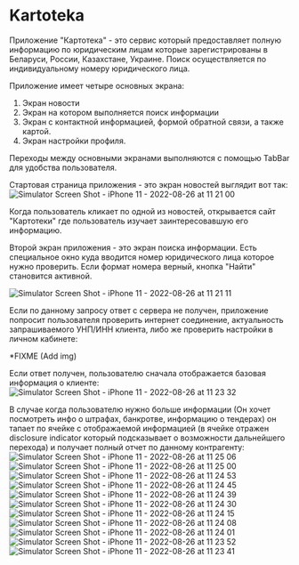 # Kartoteka

Приложение "Картотека" - это сервис который предоставляет полную информацию по юридическим лицам которые зарегистрированы в Беларуси, России, Казахстане, Украине.
Поиск осуществляется по индивидуальному номеру юридического лица. 

Приложение имеет четыре основных экрана:
1) Экран новости
2) Экран на котором выполняется поиск информации
3) Экран с контактной информацией, формой обратной связи, а также картой.
4) Экран настройки профиля. 

Переходы между основными экранами выполняются с помощью TabBar для удобства пользователя.

Стартовая страница приложения - это экран новостей выглядит вот так:
![Simulator Screen Shot - iPhone 11 - 2022-08-26 at 11 21 00](https://user-images.githubusercontent.com/101253596/187038104-5c36b962-facf-4240-9aa7-faf18d363a88.png)

Когда пользователь кликает по одной из новостей, открывается сайт "Картотеки" где пользователь изучает заинтересовавшую его информацию.

Второй экран приложения - это экран поиска информации. Есть специальное окно куда вводится номер юридического лица которое нужно проверить. Если формат номера верный, кнопка "Найти" становится активной. 

![Simulator Screen Shot - iPhone 11 - 2022-08-26 at 11 21 11](https://user-images.githubusercontent.com/101253596/187038429-552bfbdf-c8f9-46ed-9c20-0075e4eda527.png)

Если по данному запросу ответ с сервера не получен, приложение попросит пользователя проверить интернет соединение, актуальность запрашиваемого УНП/ИНН клиента, либо же проверить настройки в личном кабинете:

*FIXME (Add img)

Если ответ получен, пользователю сначала отображается базовая информация о клиенте:
![Simulator Screen Shot - iPhone 11 - 2022-08-26 at 11 23 32](https://user-images.githubusercontent.com/101253596/187038713-5f391b64-9c1d-4d7f-a043-e3f1adecf1fb.png)

В случае когда пользователю нужно больше информации (Он хочет посмотреть инфо о штрафах, банкротве, информацию о тендерах) он тапает по ячейке с отображаемой информацией (в ячейке отражен disclosure indicator который подсказывает о возможности дальнейшего перехода) и получает полный отчет по данному контрагенту:
![Simulator Screen Shot - iPhone 11 - 2022-08-26 at 11 25 06](https://user-images.githubusercontent.com/101253596/187038886-5452b661-626f-4676-ba62-d760601fd8db.png)
![Simulator Screen Shot - iPhone 11 - 2022-08-26 at 11 25 00](https://user-images.githubusercontent.com/101253596/187038887-b249da03-e677-4b8c-8116-e580c0326a4e.png)
![Simulator Screen Shot - iPhone 11 - 2022-08-26 at 11 24 53](https://user-images.githubusercontent.com/101253596/187038888-318847f9-2b22-4764-943a-287e3abcf935.png)
![Simulator Screen Shot - iPhone 11 - 2022-08-26 at 11 24 45](https://user-images.githubusercontent.com/101253596/187038889-3a791899-18ab-4988-9a92-8840d218725b.png)
![Simulator Screen Shot - iPhone 11 - 2022-08-26 at 11 24 39](https://user-images.githubusercontent.com/101253596/187038891-27c20df5-b225-409f-ac29-ddd4b648a2f6.png)
![Simulator Screen Shot - iPhone 11 - 2022-08-26 at 11 24 30](https://user-images.githubusercontent.com/101253596/187038893-80e2fefc-c608-418f-9297-b2610e720726.png)
![Simulator Screen Shot - iPhone 11 - 2022-08-26 at 11 24 15](https://user-images.githubusercontent.com/101253596/187038895-14e2d485-05eb-4e85-8f61-c5ab38a92ac2.png)
![Simulator Screen Shot - iPhone 11 - 2022-08-26 at 11 24 08](https://user-images.githubusercontent.com/101253596/187038896-0f8cecd2-1bb6-4ea3-9cc0-bffdb324254f.png)
![Simulator Screen Shot - iPhone 11 - 2022-08-26 at 11 24 01](https://user-images.githubusercontent.com/101253596/187038898-23acc2cf-f227-450f-8aaa-d3517a53effd.png)
![Simulator Screen Shot - iPhone 11 - 2022-08-26 at 11 23 52](https://user-images.githubusercontent.com/101253596/187038899-234c1a6b-7514-4e21-abc9-8f92c089a703.png)
![Simulator Screen Shot - iPhone 11 - 2022-08-26 at 11 23 41](https://user-images.githubusercontent.com/101253596/187038900-686708c8-4917-4866-8ed5-512e3c172929.png)

